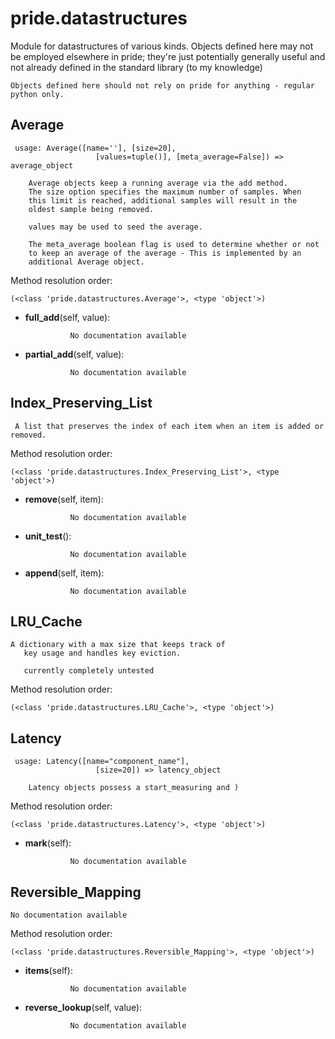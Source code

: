 pride.datastructures
==============

 Module for datastructures of various kinds. Objects defined here may not 
    be employed elsewhere in pride; they're just potentially generally useful 
    and not already defined in the standard library (to my knowledge) 
    
    Objects defined here should not rely on pride for anything - regular python only. 

Average
--------------

	 usage: Average([name=''], [size=20], 
                       [values=tuple()], [meta_average=False]) => average_object
                       
        Average objects keep a running average via the add method.
        The size option specifies the maximum number of samples. When
        this limit is reached, additional samples will result in the
        oldest sample being removed.
        
        values may be used to seed the average.
        
        The meta_average boolean flag is used to determine whether or not
        to keep an average of the average - This is implemented by an
        additional Average object.


Method resolution order: 

	(<class 'pride.datastructures.Average'>, <type 'object'>)

- **full_add**(self, value):

				No documentation available


- **partial_add**(self, value):

				No documentation available


Index_Preserving_List
--------------

	 A list that preserves the index of each item when an item is added or removed. 


Method resolution order: 

	(<class 'pride.datastructures.Index_Preserving_List'>, <type 'object'>)

- **remove**(self, item):

				No documentation available


- **unit_test**():

				No documentation available


- **append**(self, item):

				No documentation available


LRU_Cache
--------------

	A dictionary with a max size that keeps track of
       key usage and handles key eviction. 
       
       currently completely untested


Method resolution order: 

	(<class 'pride.datastructures.LRU_Cache'>, <type 'object'>)

Latency
--------------

	 usage: Latency([name="component_name"], 
                       [size=20]) => latency_object
                       
        Latency objects possess a start_measuring and )


Method resolution order: 

	(<class 'pride.datastructures.Latency'>, <type 'object'>)

- **mark**(self):

				No documentation available


Reversible_Mapping
--------------

	No documentation available


Method resolution order: 

	(<class 'pride.datastructures.Reversible_Mapping'>, <type 'object'>)

- **items**(self):

				No documentation available


- **reverse_lookup**(self, value):

				No documentation available
